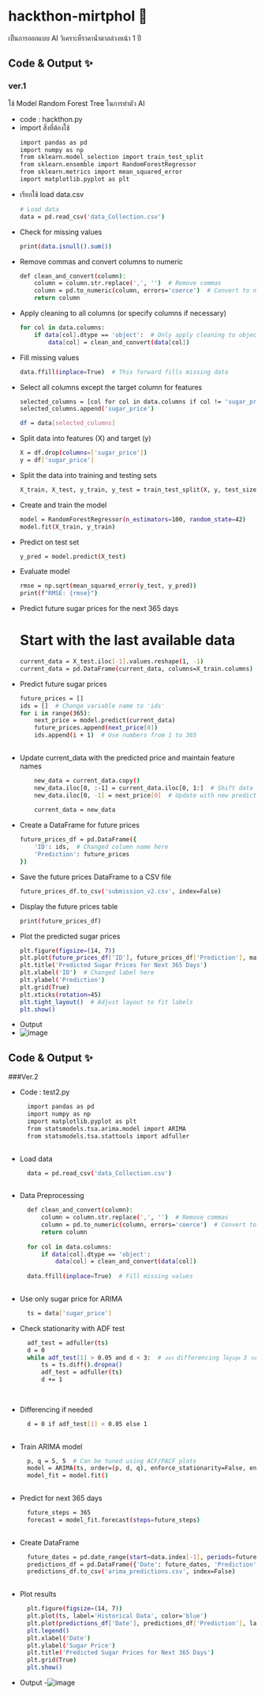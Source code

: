 # hackthon-mirtphol 🚀
เป็นการออกแบบ AI วิเคราะห็ราคาน้ำตาลล่วงหน้า 1 ปี

## Code & Output ✨
  ### ver.1
  ใช้ Model Random Forest Tree ในการทำตัว AI
  - code : hackthon.py
  - import สิ่งที่ต้องใช้ 
    ```bash
    import pandas as pd
    import numpy as np
    from sklearn.model_selection import train_test_split
    from sklearn.ensemble import RandomForestRegressor
    from sklearn.metrics import mean_squared_error
    import matplotlib.pyplot as plt
  - เรียกใช้ load data.csv 
    ```bash
    # Load data
    data = pd.read_csv('data_Collection.csv')
  - Check for missing values 
    ```bash
    print(data.isnull().sum())
    
  - Remove commas and convert columns to numeric
    ```bash
    def clean_and_convert(column):
        column = column.str.replace(',', '')  # Remove commas
        column = pd.to_numeric(column, errors='coerce')  # Convert to numeric, set errors to NaN
        return column
    
  - Apply cleaning to all columns (or specify columns if necessary)
    ```bash
    for col in data.columns:
        if data[col].dtype == 'object':  # Only apply cleaning to object type columns
            data[col] = clean_and_convert(data[col])
    
  - Fill missing values
    ```bash
    data.ffill(inplace=True)  # This forward fills missing data
    
  - Select all columns except the target column for features
    ```bash
    selected_columns = [col for col in data.columns if col != 'sugar_price']
    selected_columns.append('sugar_price')
    
    df = data[selected_columns]
    
  - Split data into features (X) and target (y)
    ```bash
    X = df.drop(columns=['sugar_price'])
    y = df['sugar_price']
  - Split the data into training and testing sets
    ```bash
    X_train, X_test, y_train, y_test = train_test_split(X, y, test_size=0.2, shuffle=False)
    
  - Create and train the model
    ```bash
    model = RandomForestRegressor(n_estimators=100, random_state=42)
    model.fit(X_train, y_train)
    
  - Predict on test set
    ```bash
    y_pred = model.predict(X_test)
    
  - Evaluate model
    ```bash
    rmse = np.sqrt(mean_squared_error(y_test, y_pred))
    print(f"RMSE: {rmse}")
    
  - Predict future sugar prices for the next 365 days
    # Start with the last available data
    ```bash
    current_data = X_test.iloc[-1].values.reshape(1, -1)
    current_data = pd.DataFrame(current_data, columns=X_train.columns)  # Add feature names
    
  - Predict future sugar prices
    ```bash
    future_prices = []
    ids = []  # Change variable name to 'ids'
    for i in range(365):
        next_price = model.predict(current_data)
        future_prices.append(next_price[0])
        ids.append(i + 1)  # Use numbers from 1 to 365
        
  - Update current_data with the predicted price and maintain feature names
    ```bash
        new_data = current_data.copy()
        new_data.iloc[0, :-1] = current_data.iloc[0, 1:]  # Shift data to the left
        new_data.iloc[0, -1] = next_price[0]  # Update with new prediction
        
        current_data = new_data
    
  - Create a DataFrame for future prices
    ```bash
    future_prices_df = pd.DataFrame({
        'ID': ids,  # Changed column name here
        'Prediction': future_prices
    })
    
  - Save the future prices DataFrame to a CSV file
    ```bash
    future_prices_df.to_csv('submission_v2.csv', index=False)
    
  - Display the future prices table
    ```bash
    print(future_prices_df)
    
  - Plot the predicted sugar prices
    ```bash
    plt.figure(figsize=(14, 7))
    plt.plot(future_prices_df['ID'], future_prices_df['Prediction'], marker='o', linestyle='-', color='b')  # Changed column name here
    plt.title('Predicted Sugar Prices for Next 365 Days')
    plt.xlabel('ID')  # Changed label here
    plt.ylabel('Prediction')
    plt.grid(True)
    plt.xticks(rotation=45)
    plt.tight_layout()  # Adjust layout to fit labels
    plt.show()
  - Output
  - ![image](https://github.com/user-attachments/assets/0046a6ae-83f6-4e9c-917b-e38de6914415)

## Code & Output ✨
  ###Ver.2
  - Code : test2.py
    ```bash
      import pandas as pd
      import numpy as np
      import matplotlib.pyplot as plt
      from statsmodels.tsa.arima.model import ARIMA
      from statsmodels.tsa.stattools import adfuller
      
  - Load data
    ```bash
      data = pd.read_csv('data_Collection.csv')
      
  - Data Preprocessing
    ```bash
      def clean_and_convert(column):
          column = column.str.replace(',', '')  # Remove commas
          column = pd.to_numeric(column, errors='coerce')  # Convert to numeric
          return column
      
      for col in data.columns:
          if data[col].dtype == 'object':
              data[col] = clean_and_convert(data[col])
      
      data.ffill(inplace=True)  # Fill missing values
      
  - Use only sugar price for ARIMA
    ```bash
      ts = data['sugar_price']
  - Check stationarity with ADF test
    ```bash
      adf_test = adfuller(ts)
      d = 0
      while adf_test[1] > 0.05 and d < 3:  # ลอง differencing ได้สูงสุด 3 รอบ
          ts = ts.diff().dropna()
          adf_test = adfuller(ts)
          d += 1
      
      
  - Differencing if needed
    ```bash
      d = 0 if adf_test[1] < 0.05 else 1
      
  - Train ARIMA model
    ```bash
      p, q = 5, 5  # Can be tuned using ACF/PACF plots
      model = ARIMA(ts, order=(p, d, q), enforce_stationarity=False, enforce_invertibility=False)
      model_fit = model.fit()
      
  - Predict for next 365 days
    ```bash
      future_steps = 365
      forecast = model_fit.forecast(steps=future_steps)
      
  - Create DataFrame
    ```bash
      future_dates = pd.date_range(start=data.index[-1], periods=future_steps + 1)[1:]
      predictions_df = pd.DataFrame({'Date': future_dates, 'Prediction': forecast})
      predictions_df.to_csv('arima_predictions.csv', index=False)
      
  - Plot results
    ```bash
      plt.figure(figsize=(14, 7))
      plt.plot(ts, label='Historical Data', color='blue')
      plt.plot(predictions_df['Date'], predictions_df['Prediction'], label='Forecast', color='red')
      plt.legend()
      plt.xlabel('Date')
      plt.ylabel('Sugar Price')
      plt.title('Predicted Sugar Prices for Next 365 Days')
      plt.grid(True)
      plt.show()
  - Output
  -![image](https://github.com/user-attachments/assets/3d499edb-828b-49de-95f5-8fb69f944fe1)
